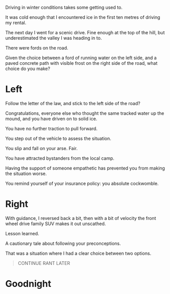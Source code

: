 Driving in winter conditions takes some getting used to.

It was cold enough that I encountered ice in the first ten metres of driving my rental.

The next day I went for a scenic drive. Fine enough at the top of the hill, but underestimated the valley I was heading in to.

There were fords on the road. 

Given the choice between a ford of running water on the left side, and a paved concrete path with visible frost on the right side of the road, what choice do you make?

# Left

Follow the letter of the law, and stick to the left side of the road? 

Congratulations, everyone else who thought the same tracked water up the mound, and you have driven on to solid ice. 

You have no further traction to pull forward.

You step out of the vehicle to assess the situation. 

You slip and fall on your arse. Fair.

You have attracted bystanders from the local camp. 

Having the support of someone empathetic has prevented you from making the situation worse.

You remind yourself of your insurance policy: you absolute cockwomble.

# Right

With guidance, I reversed back a bit, then with a bit of velocity the front wheel drive family SUV makes it out unscathed. 

Lesson learned. 

A cautionary tale about following your preconceptions.

That was a situation where I had a clear choice between two options. 

> CONTINUE RANT LATER

# Goodnight



